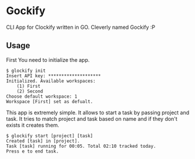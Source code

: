 # Gockify

CLI App for Clockify written in GO. 
Cleverly named Gockify :P

## Usage

First You need to initialize the app.

```
$ glockify init
Insert API key: ********************
Initialized. Available workspaces:
    (1) First
    (2) Second
Choose default workspace: 1
Workspace [First] set as defualt.
```

This app is extremely simple. It allows to start a task by passing project and task.
It tries to match project and task based on name and if they don't exists it creates them.

```
$ glockify start [project] [task]
Created [task] in [project].
Task [task] running for 00:05. Total 02:10 tracked today.
Press e to end task.
```